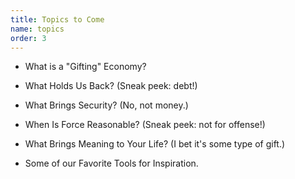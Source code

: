 ```yaml
---
title: Topics to Come
name: topics
order: 3
---
```


* What is a "Gifting" Economy?

* What Holds Us Back? (Sneak peek: debt!)

* What Brings Security? (No, not money.)

* When Is Force Reasonable? (Sneak peek: not for offense!)

* What Brings Meaning to Your Life? (I bet it's some type of gift.)

* Some of our Favorite Tools for Inspiration.
